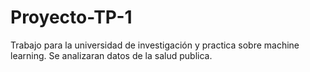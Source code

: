 # Proyecto-TP-1
Trabajo para la universidad de investigación y practica sobre machine learning. Se analizaran datos de la salud publica.
